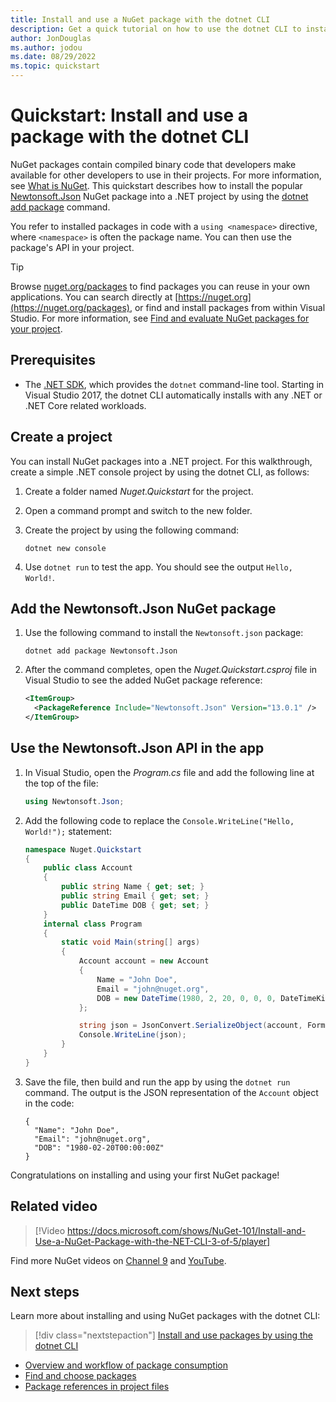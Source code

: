 ```yaml
---
title: Install and use a NuGet package with the dotnet CLI
description: Get a quick tutorial on how to use the dotnet CLI to install and use a NuGet package in a .NET project.
author: JonDouglas
ms.author: jodou
ms.date: 08/29/2022
ms.topic: quickstart
---
```


# Quickstart: Install and use a package with the dotnet CLI

NuGet packages contain compiled binary code that developers make available for other developers to use in their projects. For more information, see [What is NuGet](../What-is-NuGet.md). This quickstart describes how to install the popular [Newtonsoft.Json](https://www.nuget.org/packages/Newtonsoft.Json) NuGet package into a .NET project by using the [dotnet add package](/dotnet/core/tools/dotnet-add-package) command.

You refer to installed packages in code with a `using <namespace>` directive, where `<namespace>` is often the package name. You can then use the package's API in your project.

> [!Tip]
> Browse [nuget.org/packages](https://nuget.org/packages) to find packages you can reuse in your own applications. You can search directly at [https://nuget.org](https://nuget.org/packages), or find and install packages from within Visual Studio. For more information, see [Find and evaluate NuGet packages for your project](../consume-packages/finding-and-choosing-packages.md).

## Prerequisites

- The [.NET SDK](https://www.microsoft.com/net/download), which provides the `dotnet` command-line tool. Starting in Visual Studio 2017, the dotnet CLI automatically installs with any .NET or .NET Core related workloads.

## Create a project

You can install NuGet packages into a .NET project. For this walkthrough, create a simple .NET console project by using the dotnet CLI, as follows:

1. Create a folder named *Nuget.Quickstart* for the project.

1. Open a command prompt and switch to the new folder.

1. Create the project by using the following command:

    ```dotnetcli
    dotnet new console
    ```

1. Use `dotnet run` to test the app. You should see the output `Hello, World!`.

## Add the Newtonsoft.Json NuGet package

1. Use the following command to install the `Newtonsoft.json` package:

    ```dotnetcli
    dotnet add package Newtonsoft.Json
    ```

2. After the command completes, open the *Nuget.Quickstart.csproj* file in Visual Studio to see the added NuGet package reference:

    ```xml
    <ItemGroup>
      <PackageReference Include="Newtonsoft.Json" Version="13.0.1" />
    </ItemGroup>
    ```

## Use the Newtonsoft.Json API in the app

1. In Visual Studio, open the *Program.cs* file and add the following line at the top of the file:

    ```cs
    using Newtonsoft.Json;
    ```

1. Add the following code to replace the `Console.WriteLine("Hello, World!");` statement:

    ```cs
    namespace Nuget.Quickstart
    {
        public class Account
        {
            public string Name { get; set; }
            public string Email { get; set; }
            public DateTime DOB { get; set; }
        }
        internal class Program
        {
            static void Main(string[] args)
            {
                Account account = new Account
                {
                    Name = "John Doe",
                    Email = "john@nuget.org",
                    DOB = new DateTime(1980, 2, 20, 0, 0, 0, DateTimeKind.Utc),
                };
    
                string json = JsonConvert.SerializeObject(account, Formatting.Indented);
                Console.WriteLine(json);
            }
        }
    }
    ```

1. Save the file, then build and run the app by using the `dotnet run` command. The output is the JSON representation of the `Account` object in the code:

    ```output
    {
      "Name": "John Doe",
      "Email": "john@nuget.org",
      "DOB": "1980-02-20T00:00:00Z"
    }
    ```

Congratulations on installing and using your first NuGet package!

## Related video

> [!Video https://docs.microsoft.com/shows/NuGet-101/Install-and-Use-a-NuGet-Package-with-the-NET-CLI-3-of-5/player]

Find more NuGet videos on [Channel 9](/shows/NuGet-101/) and [YouTube](https://www.youtube.com/playlist?list=PLdo4fOcmZ0oVLvfkFk8O9h6v2Dcdh2bh_).

## Next steps

Learn more about installing and using NuGet packages with the dotnet CLI:

> [!div class="nextstepaction"]
> [Install and use packages by using the dotnet CLI](../consume-packages/install-use-packages-dotnet-cli.md)

- [Overview and workflow of package consumption](../consume-packages/overview-and-workflow.md)
- [Find and choose packages](../consume-packages/finding-and-choosing-packages.md)
- [Package references in project files](../consume-packages/package-references-in-project-files.md)
